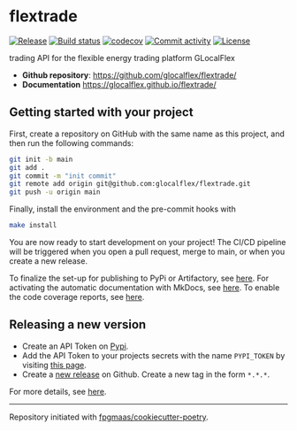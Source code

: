 # flextrade

[![Release](https://img.shields.io/github/v/release/glocalflex/flextrade)](https://img.shields.io/github/v/release/glocalflex/flextrade)
[![Build status](https://img.shields.io/github/actions/workflow/status/glocalflex/flextrade/main.yml?branch=main)](https://github.com/glocalflex/flextrade/actions/workflows/main.yml?query=branch%3Amain)
[![codecov](https://codecov.io/gh/glocalflex/flextrade/branch/main/graph/badge.svg)](https://codecov.io/gh/glocalflex/flextrade)
[![Commit activity](https://img.shields.io/github/commit-activity/m/glocalflex/flextrade)](https://img.shields.io/github/commit-activity/m/glocalflex/flextrade)
[![License](https://img.shields.io/github/license/glocalflex/flextrade)](https://img.shields.io/github/license/glocalflex/flextrade)

trading API for the flexible energy trading platform GLocalFlex

- **Github repository**: <https://github.com/glocalflex/flextrade/>
- **Documentation** <https://glocalflex.github.io/flextrade/>

## Getting started with your project

First, create a repository on GitHub with the same name as this project, and then run the following commands:

``` bash
git init -b main
git add .
git commit -m "init commit"
git remote add origin git@github.com:glocalflex/flextrade.git
git push -u origin main
```

Finally, install the environment and the pre-commit hooks with 

```bash
make install
```

You are now ready to start development on your project! The CI/CD
pipeline will be triggered when you open a pull request, merge to main,
or when you create a new release.

To finalize the set-up for publishing to PyPi or Artifactory, see
[here](https://fpgmaas.github.io/cookiecutter-poetry/features/publishing/#set-up-for-pypi).
For activating the automatic documentation with MkDocs, see
[here](https://fpgmaas.github.io/cookiecutter-poetry/features/mkdocs/#enabling-the-documentation-on-github).
To enable the code coverage reports, see [here](https://fpgmaas.github.io/cookiecutter-poetry/features/codecov/).

## Releasing a new version

- Create an API Token on [Pypi](https://pypi.org/).
- Add the API Token to your projects secrets with the name `PYPI_TOKEN` by visiting 
[this page](https://github.com/glocalflex/flextrade/settings/secrets/actions/new).
- Create a [new release](https://github.com/glocalflex/flextrade/releases/new) on Github. 
Create a new tag in the form ``*.*.*``.

For more details, see [here](https://fpgmaas.github.io/cookiecutter-poetry/features/cicd/#how-to-trigger-a-release).

---

Repository initiated with [fpgmaas/cookiecutter-poetry](https://github.com/fpgmaas/cookiecutter-poetry).